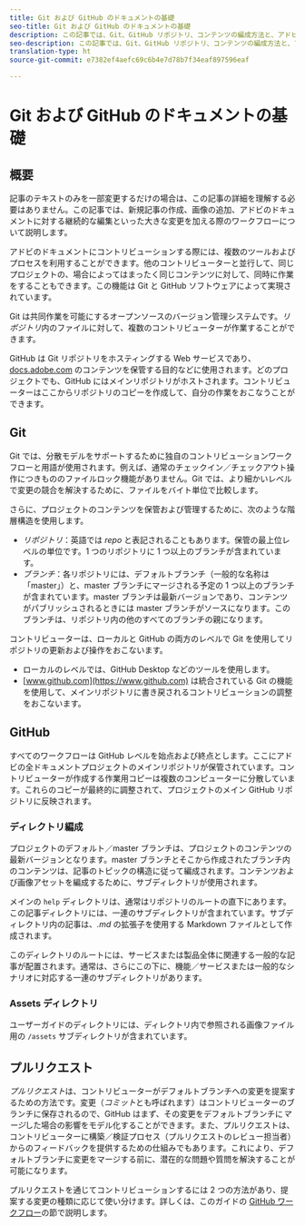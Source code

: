 ```yaml
---
title: Git および GitHub のドキュメントの基礎
seo-title: Git および GitHub のドキュメントの基礎
description: この記事では、Git、GitHub リポジトリ、コンテンツの編成方法と、アドビのドキュメントで使用される命名規則の概要について説明します。
seo-description: この記事では、Git、GitHub リポジトリ、コンテンツの編成方法と、アドビのドキュメントで使用される命名規則の概要について説明します。
translation-type: ht
source-git-commit: e7382ef4aefc69c6b4e7d78b7f34eaf897596eaf

---
```



# Git および GitHub のドキュメントの基礎

## 概要

記事のテキストのみを一部変更するだけの場合は、この記事の詳細を理解する必要はありません。この記事では、新規記事の作成、画像の追加、アドビのドキュメントに対する継続的な編集といった大きな変更を加える際のワークフローについて説明します。

アドビのドキュメントにコントリビューションする際には、複数のツールおよびプロセスを利用することができます。他のコントリビューターと並行して、同じプロジェクトの、場合によってはまったく同じコンテンツに対して、同時に作業をすることもできます。この機能は Git と GitHub ソフトウェアによって実現されています。

Git は共同作業を可能にするオープンソースのバージョン管理システムです。*リポジトリ*&#x200B;内のファイルに対して、複数のコントリビューターが作業することができます。

GitHub は Git リポジトリをホスティングする Web サービスであり、[docs.adobe.com](https://docs.adobe.com) のコンテンツを保管する目的などに使用されます。どのプロジェクトでも、GitHub にはメインリポジトリがホストされます。コントリビューターはここからリポジトリのコピーを作成して、自分の作業をおこなうことができます。

## Git

Git では、分散モデルをサポートするために独自のコントリビューションワークフローと用語が使用されます。例えば、通常のチェックイン／チェックアウト操作につきもののファイルロック機能がありません。Git では、より細かいレベルで変更の競合を解決するために、ファイルをバイト単位で比較します。

さらに、プロジェクトのコンテンツを保管および管理するために、次のような階層構造を使用します。

- *リポジトリ*：英語では *repo* と表記されることもあります。保管の最上位レベルの単位です。1 つのリポジトリに 1 つ以上のブランチが含まれています。
- *ブランチ*：各リポジトリには、デフォルトブランチ（一般的な名称は「master」）と、master ブランチにマージされる予定の 1 つ以上のブランチが含まれています。master ブランチは最新バージョンであり、コンテンツがパブリッシュされるときには master ブランチがソースになります。このブランチは、リポジトリ内の他のすべてのブランチの親になります。

コントリビューターは、ローカルと GitHub の両方のレベルで Git を使用してリポジトリの更新および操作をおこないます。

- ローカルのレベルでは、GitHub Desktop などのツールを使用します。
- [www.github.com](https://www.github.com) は統合されている Git の機能を使用して、メインリポジトリに書き戻されるコントリビューションの調整をおこないます。

## GitHub

すべてのワークフローは GitHub レベルを始点および終点とします。ここにアドビの全ドキュメントプロジェクトのメインリポジトリが保管されています。コントリビューターが作成する作業用コピーは複数のコンピューターに分散しています。これらのコピーが最終的に調整されて、プロジェクトのメイン GitHub リポジトリに反映されます。

### ディレクトリ編成

プロジェクトのデフォルト／master ブランチは、プロジェクトのコンテンツの最新バージョンとなります。master ブランチとそこから作成されたブランチ内のコンテンツは、記事のトピックの構造に従って編成されます。コンテンツおよび画像アセットを編成するために、サブディレクトリが使用されます。

メインの `help` ディレクトリは、通常はリポジトリのルートの直下にあります。この記事ディレクトリには、一連のサブディレクトリが含まれています。サブディレクトリ内の記事は、*.md* の拡張子を使用する Markdown ファイルとして作成されます。

このディレクトリのルートには、サービスまたは製品全体に関連する一般的な記事が配置されます。通常は、さらにこの下に、機能／サービスまたは一般的なシナリオに対応する一連のサブディレクトリがあります。

### Assets ディレクトリ

ユーザーガイドのディレクトリには、ディレクトリ内で参照される画像ファイル用の `/assets` サブディレクトリが含まれています。

<!---
### Markdown file template

For convenience, the root directory of each repository typically contains a Markdown template file named `template.md`. You can use this template file as a "starter file" if you need to create a new article for submission to the repository. The file contains:

- A **metadata header** at the top of the file, delineated by two, 3-hyphen lines. It contains the various tags used for tracking information related to the article. It also includes SEO optimizations and reporting processes that Adobe uses to evaluate the performance of the content. So the metadata is important!
- Various **examples of using Markdown** to format the elements of an article.
- General **instructions on the use of Markdown extensions**, which you can use for various types of alerts.
- Examples of **embedding video** by using an iframe.
- General **instructions on the use of docs.adobe.com extensions**, which you can use for special controls such as buttons and selectors.
-->

## プルリクエスト

*プルリクエスト*&#x200B;は、コントリビューターがデフォルトブランチへの変更を提案するための方法です。変更（*コミット*&#x200B;とも呼ばれます）はコントリビューターのブランチに保存されるので、GitHub はまず、その変更をデフォルトブランチに&#x200B;*マージ*&#x200B;した場合の影響をモデル化することができます。また、プルリクエストは、コントリビューターに構築／検証プロセス（プルリクエストのレビュー担当者）からのフィードバックを提供するための仕組みでもあります。これにより、デフォルトブランチに変更をマージする前に、潜在的な問題や質問を解決することが可能になります。

プルリクエストを通じてコントリビューションするには 2 つの方法があり、提案する変更の種類に応じて使い分けます。詳しくは、このガイドの [GitHub ワークフロー](local-repo.md)の節で説明します。
